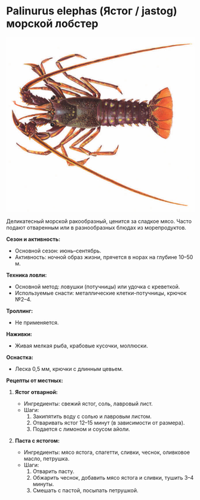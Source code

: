 # Palinurus elephas (Ястог / jastog) морской лобстер

![Ястог](../images/palinurus_elephas.jpg)

Деликатесный морской ракообразный, ценится за сладкое мясо. Часто подают отваренным или в разнообразных блюдах из морепродуктов.

**Сезон и активность:**
- Основной сезон: июнь–сентябрь.
- Активность: ночной образ жизни, прячется в норах на глубине 10–50 м.

**Техника ловли:**
- Основной метод: ловушки (потучницы) или удочка с креветкой.
- Используемые снасти: металлические клетки-потучницы, крючок №2–4.

**Троллинг:**
- Не применяется.

**Наживки:**
- Живая мелкая рыба, крабовые кусочки, моллюски.

**Оснастка:**
- Леска 0,5 мм, крючки с длинным цевьем.

**Рецепты от местных:**
1. **Ястог отварной:**
   - Ингредиенты: свежий ястог, соль, лавровый лист.
   - Шаги:
     1. Закипятить воду с солью и лавровым листом.
     2. Отваривать ястог 12–15 минут (в зависимости от размера).
     3. Подается с лимоном и соусом айоли.

2. **Паста с ястогом:**
   - Ингредиенты: мясо ястога, спагетти, сливки, чеснок, оливковое масло, петрушка.
   - Шаги:
     1. Отварить пасту.
     2. Обжарить чеснок, добавить мясо ястога и сливки, тушить 3–4 минуты.
     3. Смешать с пастой, посыпать петрушкой.


